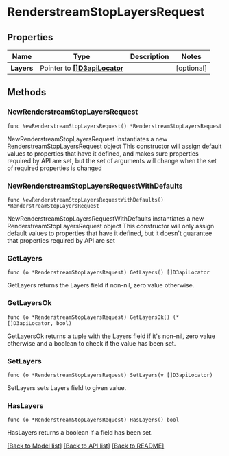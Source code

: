 # RenderstreamStopLayersRequest

## Properties

Name | Type | Description | Notes
------------ | ------------- | ------------- | -------------
**Layers** | Pointer to [**[]D3apiLocator**](D3apiLocator.md) |  | [optional] 

## Methods

### NewRenderstreamStopLayersRequest

`func NewRenderstreamStopLayersRequest() *RenderstreamStopLayersRequest`

NewRenderstreamStopLayersRequest instantiates a new RenderstreamStopLayersRequest object
This constructor will assign default values to properties that have it defined,
and makes sure properties required by API are set, but the set of arguments
will change when the set of required properties is changed

### NewRenderstreamStopLayersRequestWithDefaults

`func NewRenderstreamStopLayersRequestWithDefaults() *RenderstreamStopLayersRequest`

NewRenderstreamStopLayersRequestWithDefaults instantiates a new RenderstreamStopLayersRequest object
This constructor will only assign default values to properties that have it defined,
but it doesn't guarantee that properties required by API are set

### GetLayers

`func (o *RenderstreamStopLayersRequest) GetLayers() []D3apiLocator`

GetLayers returns the Layers field if non-nil, zero value otherwise.

### GetLayersOk

`func (o *RenderstreamStopLayersRequest) GetLayersOk() (*[]D3apiLocator, bool)`

GetLayersOk returns a tuple with the Layers field if it's non-nil, zero value otherwise
and a boolean to check if the value has been set.

### SetLayers

`func (o *RenderstreamStopLayersRequest) SetLayers(v []D3apiLocator)`

SetLayers sets Layers field to given value.

### HasLayers

`func (o *RenderstreamStopLayersRequest) HasLayers() bool`

HasLayers returns a boolean if a field has been set.


[[Back to Model list]](../README.md#documentation-for-models) [[Back to API list]](../README.md#documentation-for-api-endpoints) [[Back to README]](../README.md)


